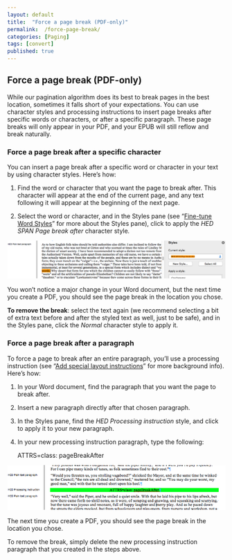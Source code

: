 ```yaml
---
layout: default
title:  "Force a page break (PDF-only)"
permalink:  /force-page-break/
categories: [Paging]
tags: [convert]
published: true
---
```


<section data-type="chapter" class="hsecchapter" data-hederis-type="hsecchapter" id="force-page-break" data-pi-attrs="id: force-page-break; data-tags: convert;" role="doc-chapter" data-tags="convert" data-author-name=" " data-book-title=" " title="Force a page break (PDF-only)"><h1 data-hederis-type="hblkchaptitle" class="hblkchaptitle" id="peLAgbo83">Force a page break (PDF-only)</h1><p class="hblkp" data-hederis-type="hblkp" id="p5LyuDQCn">While our pagination algorithm does its best to break pages in the best location, sometimes it falls short of your expectations. You can use character styles and processing instructions to insert page breaks after specific words or characters, or after a specific paragraph. These page breaks will only appear in your PDF, and your EPUB will still reflow and break naturally.</p><section class="hwprsubsection" data-hederis-type="hwprsubsection" id="pQdlxLOsU" data-type="subsection" title="Subsection 1"><h1 data-hederis-type="hblkchaptitle" class="hblkchaptitle" id="pVajO9vMn">Force a page break after a specific character</h1><p class="hblkp" data-hederis-type="hblkp" id="pZM3Afa8r">You can insert a page break after a specific word or character in your text by using character styles. Here&#8217;s how:</p><ol class="hwprnumlist" data-hederis-type="hwprnumlist" id="pzyP4H7XH"><li class="hblkoli" data-hederis-type="hblkoli" id="li3xQGvQlM"><p class="hblkoli" data-hederis-type="hblklip" id="pykFpdOlZ">Find the word or character that you want the page to break after. This character will appear at the end of the current page, and any text following it will appear at the beginning of the next page.</p></li><li class="hblkoli" data-hederis-type="hblkoli" id="lioSvrNrkj"><p class="hblkoli" data-hederis-type="hblklip" id="pTzgpUext">Select the word or character, and in the Styles pane (see &#8220;<a href="{% post_url 2020-07-29-13-WorkingwithMicrosoftWord %}" data-hederis-type="hspana" id="pyXKDAnas"><span class="Hyperlink" data-hederis-type="hspnspan" id="pR4xmevIa">Fine-tune Word Styles</span></a>&#8221; for more about the Styles pane), click to apply the <em class="hspanem" data-hederis-type="hspanem" id="pK5zNyDwy">HED SPAN Page break after </em>character style<em class="hspanem" data-hederis-type="hspanem" id="paC2DAwbJ">.</em></p></li></ol><img data-hederis-type="hblkimg" class="hblkimg" id="pBZGI7Fnm" src="/images/forcecharbr.png" data-img-src="forcecharbr.png"/><p class="hblkp" data-hederis-type="hblkp" id="poW1nAaJ5">You won&#8217;t notice a major change in your Word document, but the next time you create a PDF, you should see the page break in the location you chose.</p><p class="hblkp" data-hederis-type="hblkp" id="pSnInu11l"><strong class="hspanstrong" data-hederis-type="hspanstrong" id="p8Lq1UJte">To remove the break</strong>: select the text again (we recommend selecting a bit of extra text before and after the styled text as well, just to be safe), and in the Styles pane, click the <em class="hspanem" data-hederis-type="hspanem" id="pPtycHCUa">Normal</em> character style to apply it.</p></section><section class="hwprsubsection" data-hederis-type="hwprsubsection" id="pKtg0XYGP" data-type="subsection" title="Subsection 2"><h1 data-hederis-type="hblkchaptitle" class="hblkchaptitle" id="p9mmyYpMY">Force a page break after a paragraph</h1><p class="hblkp" data-hederis-type="hblkp" id="pqP4wAI5g">To force a page to break after an entire paragraph, you&#8217;ll use a processing instruction (see &#8220;<a href="{% post_url 2020-07-29-36-Addspeciallayoutinstructions %}" data-hederis-type="hspana" id="p4jsI2Uox"><span class="Hyperlink" data-hederis-type="hspnspan" id="pDFvoWLPL">Add special layout instructions</span></a>&#8221; for more background info). Here&#8217;s how:</p><ol class="hwprnumlist" data-hederis-type="hwprnumlist" id="pB7CZV0SD"><li class="hblkoli" data-hederis-type="hblkoli" id="liBy4po0dz"><p class="hblkoli" data-hederis-type="hblklip" id="pI9eTGHGF">In your Word document, find the paragraph that you want the page to break after.</p></li><li class="hblkoli" data-hederis-type="hblkoli" id="liHmEGZW4N"><p class="hblkoli" data-hederis-type="hblklip" id="pKaO5MVez">Insert a new paragraph directly after that chosen paragraph.</p></li><li class="hblkoli" data-hederis-type="hblkoli" id="lixrEEk3fl"><p class="hblkoli" data-hederis-type="hblklip" id="pTlvBFWMf">In the Styles pane, find the <em class="hspanem" data-hederis-type="hspanem" id="p0uiQui0K">HED Processing instruction</em> style, and click to apply it to your new paragraph.</p></li><li class="hblkoli" data-hederis-type="hblkoli" id="li0BFPc4io"><p class="hblkoli" data-hederis-type="hblklip" id="pFgkg8Jri">In your new processing instruction paragraph, type the following:</p><div class="hwprliteral" data-hederis-type="hwprliteral" id="pVFJ9h1B3" data-type="programlisting" role="doc-example"><p class="hblkp" data-hederis-type="hblkp" id="pUcPINa8J">ATTRS=class: pageBreakAfter</p></div></li></ol><img data-hederis-type="hblkimg" class="hblkimg" id="pCQR5QWDS" src="/images/forcebr.png" data-img-src="forcebr.png"/><p class="hblkp" data-hederis-type="hblkp" id="phbmVtlYE">The next time you create a PDF, you should see the page break in the location you chose.</p><p class="hblkp" data-hederis-type="hblkp" id="pL3yJgIuF">To remove the break, simply delete the new processing instruction paragraph that you created in the steps above.</p></section></section>